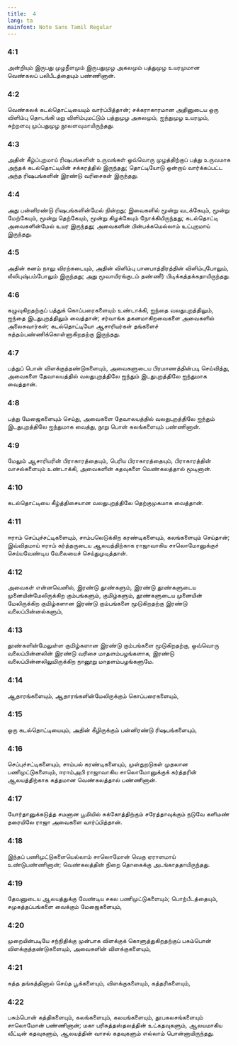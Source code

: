 ```yaml
---
title:  4
lang: ta
mainfont: Noto Sans Tamil Regular
---
```


###  4:1

அன்றியும் இருபது முழநீளமும் இருபதுமுழ அகலமும் பத்துமுழ உயரமுமான வெண்கலப் பலிபீடத்தையும் பண்ணினான்.

###  4:2

வெண்கலக் கடல்தொட்டியையும் வார்ப்பித்தான்; சக்கராகாரமான அதினுடைய ஒரு விளிம்பு தொடங்கி மறு விளிம்புமட்டும் பத்துமுழ அகலமும், ஐந்துமுழ உயரமும், சுற்றளவு முப்பதுமுழ நூலளவுமாயிருந்தது.

###  4:3

அதின் கீழ்ப்புறமாய் ரிஷபங்களின் உருவங்கள் ஒவ்வொரு முழத்திற்குப் பத்து உருவமாக அந்தக் கடல்தொட்டியின் சக்கரத்தில் இருந்தது; தொட்டியோடு ஒன்றாய் வார்க்கப்பட்ட அந்த ரிஷபங்களின் இரண்டு வரிசைகள் இருந்தது.

###  4:4

அது பன்னிரண்டு ரிஷபங்களின்மேல் நின்றது; இவைகளில் மூன்று வடக்கேயும், மூன்று மேற்கேயும், மூன்று தெற்கேயும், மூன்று கிழக்கேயும் நோக்கியிருந்தது; கடல்தொட்டி அவைகளின்மேல் உயர இருந்தது; அவைகளின் பின்பக்கமெல்லாம் உட்புறமாய் இருந்தது.

###  4:5

அதின் கனம் நாலு விரற்கடையும், அதின் விளிம்பு பானபாத்திரத்தின் விளிம்புபோலும், லீலிபுஷ்பம்போலும் இருந்தது; அது மூவாயிரங்குடம் தண்ணீர் பிடிக்கத்தக்கதாயிருந்தது.

###  4:6

கழுவுகிறதற்குப் பத்துக் கொப்பரைகளையும் உண்டாக்கி, ஐந்தை வலதுபுறத்திலும், ஐந்தை இடதுபுறத்திலும் வைத்தான்; சர்வாங்க தகனமாகிறவைகளை அவைகளில் அலைசுவார்கள்; கடல்தொட்டியோ ஆசாரியர்கள் தங்களைச் சுத்தம்பண்ணிக்கொள்ளுகிறதற்கு இருந்தது.

###  4:7

பத்துப் பொன் விளக்குத்தண்டுகளையும், அவைகளுடைய பிரமாணத்தின்படி செய்வித்து, அவைகளை தேவாலயத்தில் வலதுபுறத்திலே ஐந்தும் இடதுபுறத்திலே ஐந்துமாக வைத்தான்.

###  4:8

பத்து மேஜைகளையும் செய்து, அவைகளை தேவாலயத்தில் வலதுபுறத்திலே ஐந்தும் இடதுபுறத்திலே ஐந்துமாக வைத்து, நூறு பொன் கலங்களையும் பண்ணினான்.

###  4:9

மேலும் ஆசாரியரின் பிராகாரத்தையும், பெரிய பிராகாரத்தையும், பிராகாரத்தின் வாசல்களையும் உண்டாக்கி, அவைகளின் கதவுகளை வெண்கலத்தால் மூடினான்.

###  4:10

கடல்தொட்டியை கீழ்த்திசையான வலதுபுறத்திலே தெற்குமுகமாக வைத்தான்.

###  4:11

ஈராம் செப்புச்சட்டிகளையும், சாம்பலெடுக்கிற கரண்டிகளையும், கலங்களையும் செய்தான்; இவ்விதமாய் ஈராம் கர்த்தருடைய ஆலயத்திற்காக ராஜாவாகிய சாலொமோனுக்குச் செய்யவேண்டிய வேலையைச் செய்துமுடித்தான்.

###  4:12

அவைகள் என்னவெனில், இரண்டு தூண்களும், இரண்டு தூண்களுடைய முனையின்மேலிருக்கிற கும்பங்களும், குமிழ்களும், தூண்களுடைய முனையின் மேலிருக்கிற குமிழ்களான இரண்டு கும்பங்களை மூடுகிறதற்கு இரண்டு வலைப்பின்னல்களும்,

###  4:13

தூண்களின்மேலுள்ள குமிழ்களான இரண்டு கும்பங்களை மூடுகிறதற்கு, ஒவ்வொரு வலைப்பின்னலின் இரண்டு வரிசை மாதளம்பழங்களாக, இரண்டு வலைப்பின்னலிலுமிருக்கிற நானூறு மாதளம்பழங்களுமே.

###  4:14

ஆதாரங்களையும், ஆதாரங்களின்மேலிருக்கும் கொப்பரைகளையும்,

###  4:15

ஒரு கடல்தொட்டியையும், அதின் கீழிருக்கும் பன்னிரண்டு ரிஷபங்களையும்,

###  4:16

செப்புச்சட்டிகளையும், சாம்பல் கரண்டிகளையும், முள்துறடுகள் முதலான பணிமுட்டுகளையும், ஈராம்அபி ராஜாவாகிய சாலொமோனுக்குக் கர்த்தரின் ஆலயத்திற்காக சுத்தமான வெண்கலத்தால் பண்ணினான்.

###  4:17

யோர்தானுக்கடுத்த சமனான பூமியில் சுக்கோத்திற்கும் சரேத்தாவுக்கும் நடுவே களிமண் தரையிலே ராஜா அவைகளை வார்ப்பித்தான்.

###  4:18

இந்தப் பணிமுட்டுகளையெல்லாம் சாலொமோன் வெகு ஏராளமாய் உண்டுபண்ணினான்; வெண்கலத்தின் நிறை தொகைக்கு அடங்காததாயிருந்தது.

###  4:19

தேவனுடைய ஆலயத்துக்கு வேண்டிய சகல பணிமுட்டுகளையும்; பொற்பீடத்தையும், சமுகத்தப்பங்களை வைக்கும் மேஜைகளையும்,

###  4:20

முறையின்படியே சந்நிதிக்கு முன்பாக விளக்குக் கொளுத்துகிறதற்குப் பசும்பொன் விளக்குத்தண்டுகளையும், அவைகளின் விளக்குகளையும்,

###  4:21

சுத்த தங்கத்தினால் செய்த பூக்களையும், விளக்குகளையும், கத்தரிகளையும்,

###  4:22

பசும்பொன் கத்திகளையும், கலங்களையும், கலயங்களையும், தூபகலசங்களையும் சாலொமோன் பண்ணினான்; மகா பரிசுத்தஸ்தலத்தின் உட்கதவுகளும், ஆலயமாகிய வீட்டின் கதவுகளும், ஆலயத்தின் வாசல் கதவுகளும் எல்லாம் பொன்னாயிருந்தது.

